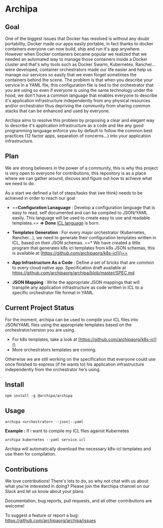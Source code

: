  
# Archipa

## Goal 
One of the biggest issues that Docker has resolved is without any doubt portability, Docker made our apps easily portable, in fact thanks to docker containers everyone can now build, ship and run it's app anywhere. However when Docker containers became popular we realized that we needed an automated way to manage those containers inside a Docker cluster and that's why tools such as Docker Swarm, Kubernetes, Rancher... were developed, container orchestrators made our life easier and help us manage our services so easily that we even forget sometimes the containers behind the scene. The problem is that when you describe your service in a YAML file, this configuration file is tied to the orchestrator that you are using so even if everyone is using the same technology under the hood, we don't have a common language that enables everyone to describe it's application infrastructure independently from any physical resources and/or orchestrator thus depriving the community from sharing common stacks that can be enhanced and used by everyone. 

Archipa aims to resolve this problem by proposing a clear and elegant way to describe it's application infrastructure as a code and like any good programming language enforce you by default to follow the common best practices (12 factor apps, separation of concerns...) into your application infrastructure.

## Plan
We are strong believers in the power of a community, this is why this project is very open to everyone for contributions, this repository is as a place where we can gather around, discuss and figure out how to achieve what we need to do.

As a start we defined a list of steps/tasks that (we think) needs to be achieved in order to reach our goal

* ==**Configuration Lanaguage** : Develop a configuration language that is easy to read, self documented and can be compiled to JSON/YAML easily. This language will be used to create easy to use and readable templates.== **=> Done** [ICL language](https://github.com/archipaorg/icl) is born. 
* **Templates Generation** : For every major orchestrator (Kubernetes, Rancher...), we need to generate their configuration templates written in ICL, based on their JSON schemas.
			==* We have created a little program that generates k8s icl templates from k8s JSON schemas, this is available at [https://github.com/archipaorg/k8s-icl]()==

* **App Infrastructure As a Code** : Define a set of bricks that are common to every cloud native app. 
		Specification draft available at https://github.com/archipaorg/archipa/blob/master/SPEC.md
		
* **JSON Mapping** : Write the appropriate JSON mappings that will transpile any application infrastructure as code written in ICL to a specific orchestrator file format in YAML.


## Current Project Status
For the moment, archipa can be used to compile your ICL files into JSON/YAML files using the appropriate templates based on the orchestrator/version you are using.

* For k8s templates, take a look at  [https://github.com/archipaorg/k8s-icl]()
* More orchestrators templates are coming.

Otherwise we are still working on the specification that everyone could use once finished to express (if he wants to) his application infrastructure independently from the orchestrator he's using.

## Install

	npm install -g @archipa/archipa

## Usage 

	archipa <orchestrator> --json|--yaml 
	
**Example :**
If i want to compile my ICL files against Kubernetes 
	
	archipa kubernetes --yaml service.icl
	
Archipa will automatically download the necessary k8s-icl templates and use them for compilation.

## Contributions
We love contributions! There's lots to do, so why not chat with us about what you're interested in doing? Please join the #archipa channel on our Slack and let us know about your plans.

Documentation, bug reports, pull requests, and all other contributions are welcome!

To suggest a feature or report a bug: https://github.com/archipaorg/archipa/issues   
